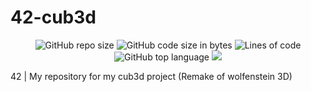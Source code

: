 # 42-cub3d
<p align="center"> 
<img alt="GitHub repo size" src="https://img.shields.io/github/repo-size/bycop/42-cub3d">
<img alt="GitHub code size in bytes" src="https://img.shields.io/github/languages/code-size/bycop/42-cub3d">
<img alt="Lines of code" src="https://img.shields.io/tokei/lines/github/bycop/42-cub3d">
<img alt="GitHub top language" src="https://img.shields.io/github/languages/top/bycop/42-cub3d">
<img src="https://hits.seeyoufarm.com/api/count/incr/badge.svg?url=https%3A%2F%2Fgithub.com%2Fbycop%2F42-cub3d%2F&count_bg=%233062F3&title_bg=%23555555&icon=&icon_color=%23E7E7E7&title=Views&edge_flat=false"/>
</p>

42 | My repository for my cub3d project (Remake of wolfenstein 3D)
